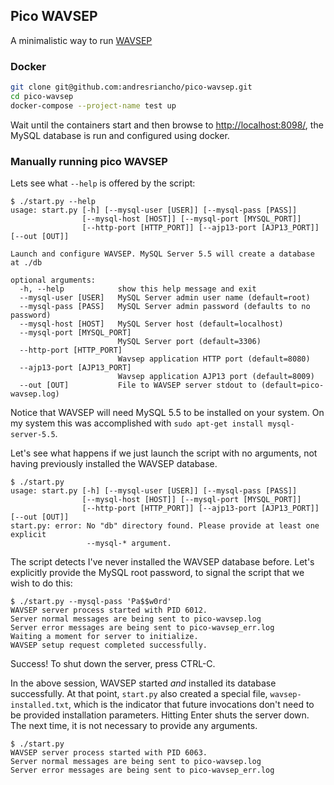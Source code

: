 ## Pico WAVSEP

A minimalistic way to run [WAVSEP](https://github.com/sectooladdict/wavsep)

### Docker

```bash
git clone git@github.com:andresriancho/pico-wavsep.git
cd pico-wavsep
docker-compose --project-name test up
```

Wait until the containers start and then browse to [http://localhost:8098/](http://localhost:8098/),
the MySQL database is run and configured using docker. 

### Manually running pico WAVSEP

Lets see what `--help` is offered by the script:

```console
$ ./start.py --help
usage: start.py [-h] [--mysql-user [USER]] [--mysql-pass [PASS]]
                [--mysql-host [HOST]] [--mysql-port [MYSQL_PORT]]
                [--http-port [HTTP_PORT]] [--ajp13-port [AJP13_PORT]] [--out [OUT]]

Launch and configure WAVSEP. MySQL Server 5.5 will create a database at ./db

optional arguments:
  -h, --help            show this help message and exit
  --mysql-user [USER]   MySQL Server admin user name (default=root)
  --mysql-pass [PASS]   MySQL Server admin password (defaults to no password)
  --mysql-host [HOST]   MySQL Server host (default=localhost)
  --mysql-port [MYSQL_PORT]
                        MySQL Server port (default=3306)
  --http-port [HTTP_PORT]
                        Wavsep application HTTP port (default=8080)
  --ajp13-port [AJP13_PORT]
                        Wavsep application AJP13 port (default=8009)
  --out [OUT]           File to WAVSEP server stdout to (default=pico-wavsep.log)
```

Notice that WAVSEP will need MySQL 5.5 to be installed on your system.
On my system this was accomplished with
`sudo apt-get install mysql-server-5.5`.

Let's see what happens if we just launch the script with no arguments, not
having previously installed the WAVSEP database.

```console
$ ./start.py 
usage: start.py [-h] [--mysql-user [USER]] [--mysql-pass [PASS]]
                [--mysql-host [HOST]] [--mysql-port [MYSQL_PORT]]
                [--http-port [HTTP_PORT]] [--ajp13-port [AJP13_PORT]] [--out [OUT]]
start.py: error: No "db" directory found. Please provide at least one explicit 
                 --mysql-* argument.
```

The script detects I've never installed the WAVSEP database before. Let's
explicitly provide  the MySQL root password, to signal the script that we wish
to do this:

```console
$ ./start.py --mysql-pass 'Pa$$w0rd'
WAVSEP server process started with PID 6012.
Server normal messages are being sent to pico-wavsep.log
Server error messages are being sent to pico-wavsep_err.log
Waiting a moment for server to initialize.
WAVSEP setup request completed successfully.
```

Success! To shut down the server, press CTRL-C.

In the above session, WAVSEP started _and_ installed its database
successfully. At that point, `start.py` also created a special file,
`wavsep-installed.txt`, which is the indicator that future invocations don't
need to be provided installation parameters. Hitting Enter shuts the server
down. The next time, it is not necessary to provide any arguments.

```console
$ ./start.py 
WAVSEP server process started with PID 6063.
Server normal messages are being sent to pico-wavsep.log
Server error messages are being sent to pico-wavsep_err.log
``` 